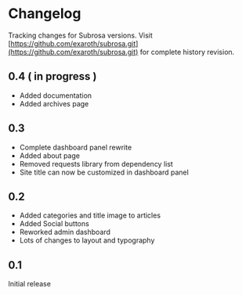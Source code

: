 # Changelog

Tracking changes for Subrosa versions. Visit [https://github.com/exaroth/subrosa.git](https://github.com/exaroth/subrosa.git) for complete history revision.

## 0.4 ( in progress )

* Added documentation
* Added archives page

## 0.3

* Complete dashboard panel rewrite
* Added about page
* Removed requests library from dependency list
* Site title can now be customized in dashboard panel

## 0.2

* Added categories and title image  to articles
* Added Social buttons
* Reworked admin dashboard
* Lots of changes to layout and typography


## 0.1

Initial release
